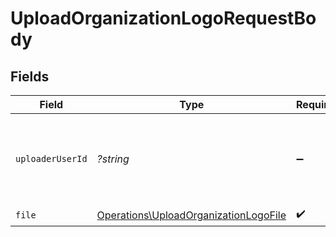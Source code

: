 # UploadOrganizationLogoRequestBody


## Fields

| Field                                                                                          | Type                                                                                           | Required                                                                                       | Description                                                                                    |
| ---------------------------------------------------------------------------------------------- | ---------------------------------------------------------------------------------------------- | ---------------------------------------------------------------------------------------------- | ---------------------------------------------------------------------------------------------- |
| `uploaderUserId`                                                                               | *?string*                                                                                      | :heavy_minus_sign:                                                                             | The ID of the user that will be credited with the image upload.                                |
| `file`                                                                                         | [Operations\UploadOrganizationLogoFile](../../Models/Operations/UploadOrganizationLogoFile.md) | :heavy_check_mark:                                                                             | N/A                                                                                            |